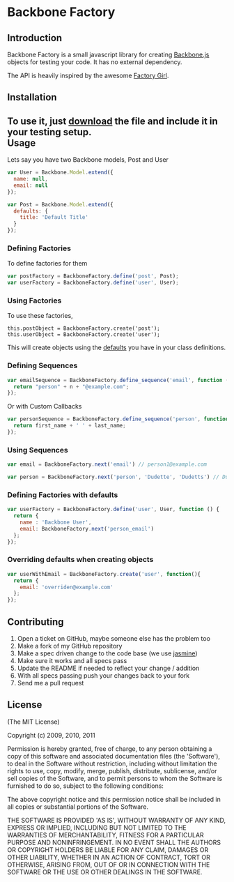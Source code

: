 Backbone Factory
================

Introduction
------------

Backbone Factory is a small javascript library for creating [Backbone.js](http://documentcloud.github.com/backbone/) objects for testing your code. It has no external dependency. 

The API is heavily inspired by the awesome [Factory Girl](https://github.com/thoughtbot/factory_girl). 


Installation
------------

To use it, just [download](https://github.com/SupportBee/Backbone-Factory/raw/master/public/javascripts/backbone-factory.js) the file and include it in your testing setup.  
Usage
-----

Lets say you have two Backbone models, Post and User

```javascript
var User = Backbone.Model.extend({
  name: null,
  email: null
});

var Post = Backbone.Model.extend({
  defaults: {
    title: 'Default Title'
  }
});
```

### Defining Factories

To define factories for them

```javascript
var postFactory = BackboneFactory.define('post', Post);
var userFactory = BackboneFactory.define('user', User);
```

### Using Factories

To use these factories, 

```javscript
this.postObject = BackboneFactory.create('post');
this.userObject = BackboneFactory.create('user');
```

This will create objects using the [defaults](http://documentcloud.github.com/backbone/#Model-defaults) you have in your class definitions.


### Defining Sequences 

```javascript
var emailSequence = BackboneFactory.define_sequence('email', function (n) {
  return "person" + n + "@example.com"; 
});
```

Or with Custom Callbacks
```javascript
var personSequence = BackboneFactory.define_sequence('person', function (first_name, last_name) {
  return first_name + ' ' + last_name;
});
```


### Using Sequences

```javascript
var email = BackboneFactory.next('email') // person1@example.com
```
```javascript
var person = BackboneFactory.next('person', 'Dudette', 'Dudetts') // Dudette Dudetts
```

### Defining Factories with defaults

```javascript
var userFactory = BackboneFactory.define('user', User, function () {
  return {
    name : 'Backbone User',
    email: BackboneFactory.next('person_email')
  };
});
```

### Overriding defaults when creating objects

```javascript
var userWithEmail = BackboneFactory.create('user', function(){
  return {
    email: 'overriden@example.com'
  };
});
```

Contributing
------------

1. Open a ticket on GitHub, maybe someone else has the problem too
2. Make a fork of my GitHub repository
3. Make a spec driven change to the code base (we use [jasmine](http://pivotal.github.com/jasmine/))
5. Make sure it works and all specs pass
6. Update the README if needed to reflect your change / addition
7. With all specs passing push your changes back to your fork
8. Send me a pull request


License
-------

(The MIT License)

Copyright (c) 2009, 2010, 2011

Permission is hereby granted, free of charge, to any person obtaining
a copy of this software and associated documentation files (the
'Software'), to deal in the Software without restriction, including
without limitation the rights to use, copy, modify, merge, publish,
distribute, sublicense, and/or sell copies of the Software, and to
permit persons to whom the Software is furnished to do so, subject to
the following conditions:

The above copyright notice and this permission notice shall be
included in all copies or substantial portions of the Software.

THE SOFTWARE IS PROVIDED 'AS IS', WITHOUT WARRANTY OF ANY KIND,
EXPRESS OR IMPLIED, INCLUDING BUT NOT LIMITED TO THE WARRANTIES OF
MERCHANTABILITY, FITNESS FOR A PARTICULAR PURPOSE AND NONINFRINGEMENT.
IN NO EVENT SHALL THE AUTHORS OR COPYRIGHT HOLDERS BE LIABLE FOR ANY
CLAIM, DAMAGES OR OTHER LIABILITY, WHETHER IN AN ACTION OF CONTRACT,
TORT OR OTHERWISE, ARISING FROM, OUT OF OR IN CONNECTION WITH THE
SOFTWARE OR THE USE OR OTHER DEALINGS IN THE SOFTWARE.
